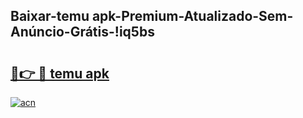 
## Baixar-temu apk-Premium-Atualizado-Sem-Anúncio-Grátis-!iq5bs

# <h2><a href="https://andorid.site?title=temu_apk&ref=27">🔗👉 🔴 temu apk</a></h2>

[![acn](https://github.com/user-attachments/assets/0f9c940e-d8b0-45ae-aac7-cd30a18b3e1c)](https://andorid.site?title=temu_apk&ref=27)

